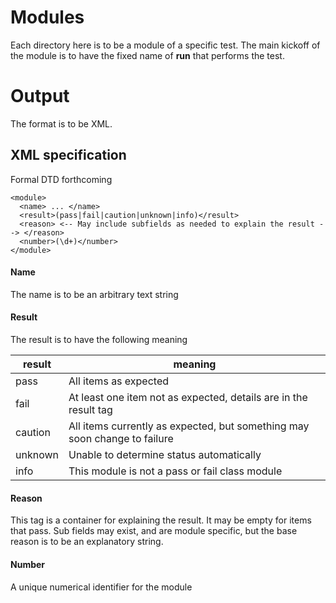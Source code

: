 # Modules

Each directory here is to be a module of a specific test.  The main kickoff
of the module is to have the fixed name of **run** that performs the test.

# Output

The format is to be XML.  

## XML specification

Formal DTD forthcoming

```
<module>
  <name> ... </name>
  <result>(pass|fail|caution|unknown|info)</result>
  <reason> <-- May include subfields as needed to explain the result --> </reason>
  <number>(\d+)</number>
</module>
```

#### Name

The name is to be an arbitrary text string

#### Result

The result is to have the following meaning

| result | meaning |
|--------|---------|
| pass | All items as expected |
| fail | At least one item not as expected, details are in the result tag |
| caution | All items currently as expected, but something may soon change to failure |
| unknown | Unable to determine status automatically |
| info | This module is not a pass or fail class module |

#### Reason

This tag is a container for explaining the result.  It may be empty for 
items that pass.  Sub fields may exist, and are module specific, but the
base reason is to be an explanatory string.

#### Number

A unique numerical identifier for the module
